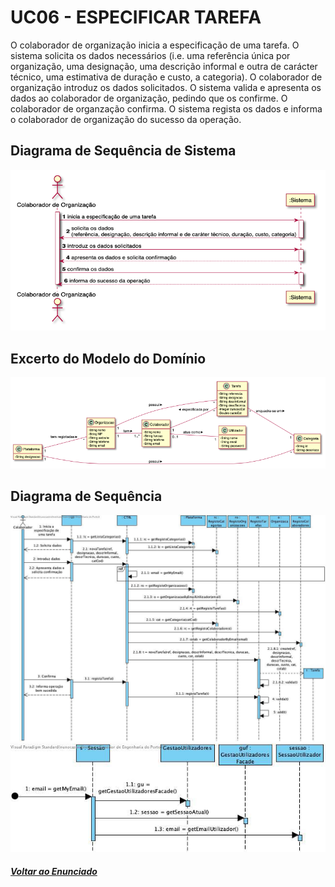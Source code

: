 # UC06 - ESPECIFICAR TAREFA

O colaborador de organização inicia a especificação de uma tarefa. O sistema solicita os dados necessários (i.e. uma referência única por organização, uma designação, uma descrição informal e outra de carácter técnico, uma estimativa de duração e custo, a categoria). O colaborador de organização introduz os dados solicitados. O sistema valida e apresenta os dados ao colaborador de organização, pedindo que os confirme. O colaborador de organzação confirma. O sistema regista os dados e informa o colaborador de organização do sucesso da operação.

## Diagrama de Sequência de Sistema

![UC06_1](UC06_1.png)

## Excerto do Modelo do Domínio

![UC06_2](UC06_2.png)

## Diagrama de Sequência

![UC06_3](UC06_3.png)
![UC06_4](UC06_4.png)

##### [Voltar ao Enunciado](Enunciado.md)

